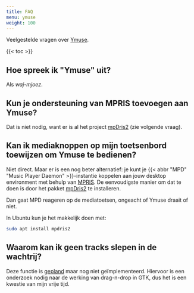 ```yaml
---
title: FAQ
menu: ymuse
weight: 100
---
```


Veelgestelde vragen over [Ymuse](/software/ymuse).

{{< toc >}}

## Hoe spreek ik "Ymuse" uit?

Als *waj-mjoez*.

## Kun je ondersteuning van MPRIS toevoegen aan Ymuse?

Dat is niet nodig, want er is al het project [mpDris2](https://github.com/eonpatapon/mpDris2) (zie volgende vraag).

## Kan ik mediaknoppen op mijn toetsenbord toewijzen om Ymuse te bedienen?

Niet direct. Maar er is een nog beter alternatief: je kunt je {{< abbr "MPD" "Music Player Daemon" >}}-instantie koppelen aan jouw desktop environment met behulp van [MPRIS](https://wiki.archlinux.org/title/MPRIS). De eenvoudigste manier om dat te doen is door het pakket [mpDris2](https://github.com/eonpatapon/mpDris2) te installeren.

Dan gaat MPD reageren op de mediatoetsen, ongeacht of Ymuse draait of niet.

In Ubuntu kun je het makkelijk doen met:

```bash
sudo apt install mpdris2
```

## Waarom kan ik geen tracks slepen in de wachtrij?

Deze functie is [gepland](https://github.com/yktoo/ymuse/issues/34) maar nog niet geïmplementeerd. Hiervoor is een onderzoek nodig naar de werking van drag-n-drop in GTK, dus het is een kwestie van mijn vrije tijd.
